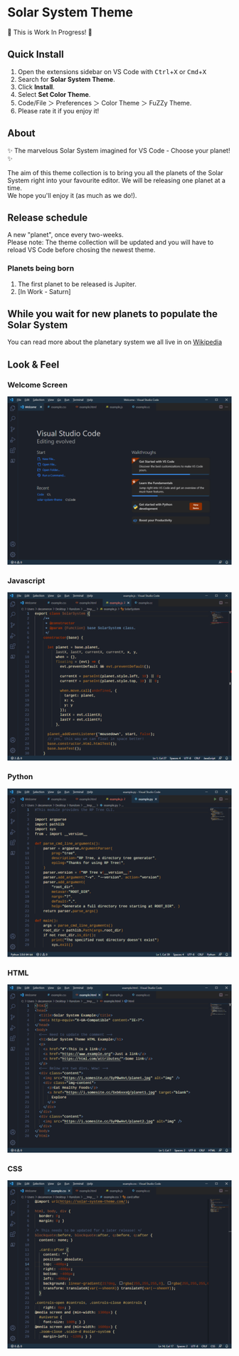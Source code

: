 # Solar System Theme
📌 This is Work In Progress! 📌  

<!-- [![Open in Visual Studio Code](https://open.vscode.dev/badges/open-in-vscode.svg)](marketplace address for the theme) -->

## Quick Install
1. Open the extensions sidebar on VS Code with <kbd>Ctrl</kbd>+<kbd>X</kbd> or <kbd>Cmd</kbd>+<kbd>X</kbd>  
2. Search for **Solar System Theme**.  
3. Click **Install**.  
4. Select **Set Color Theme**.  
5. Code/File ＞ Preferences ＞ Color Theme ＞ FuZZy Theme.  
6. Please rate it if you enjoy it!  

## About
✨ The marvelous Solar System imagined for VS Code - Choose your planet! ✨  
  
The aim of this theme collection is to bring you all the planets of the Solar System right into your favourite editor. We will be releasing one planet at a time.  
We hope you'll enjoy it (as much as we do!). 

## Release schedule
A new "planet", once every two-weeks.  
Please note: The theme collection will be updated and you will have to reload VS Code before chosing the newest theme.

### Planets being born
1. The first planet to be released is Jupiter.  
2. [In Work - Saturn]
  
## While you wait for new planets to populate the Solar System
You can read more about the planetary system we all live in on [Wikipedia](https://en.wikipedia.org/wiki/Solar_System)  
  
## Look & Feel
### Welcome Screen
![Welcome Screen](/images/samples/welcome-screen.png)
### Javascript 
![JS Code Sample](/images/samples/js.png)
### Python 
![Python Code Sample](/images/samples/python.png)
### HTML 
![HTML Code Sample](/images/samples/html.png)
### CSS 
![CSS Code Sample](/images/samples/css.png)